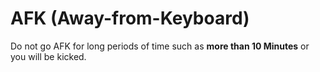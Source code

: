 # AFK \(Away-from-Keyboard\)

Do not go AFK for long periods of time such as **more than 10 Minutes** or you will be kicked.

